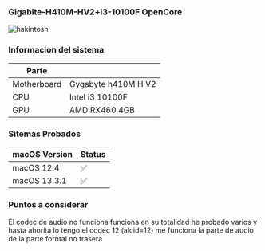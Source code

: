 ### Gigabite-H410M-HV2+i3-10100F OpenCore 

![hakintosh]("https://github.com/victorkr24/Hackintosh-EFI-GA-H410M-HV2-i3-10100F/blob/master/img/ventura.jpg?raw=true")

### Informacion del sistema 
| Parte        |              | 
|--------------|--------------|
| Motherboard  | Gygabyte h410M H V2    |
| CPU	 | Intel i3 10100F     | 
| GPU   | AMD RX460 4GB   | 



### Sitemas Probados

| macOS Version       |     Status         | 
|--------------|--------------|
| macOS 12.4 | 	✅  |
| macOS  13.3.1	 | 	✅   | 


### Puntos a considerar 
El codec de audio no funciona  funciona  en su totalidad  he probado varios y hasta ahorita lo tengo el codec 12 (alcid=12) me funciona la parte de 
audio de la parte forntal no trasera 
